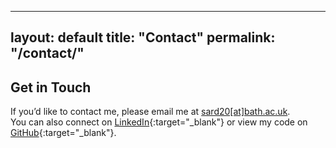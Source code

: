 <!-- contact.md -->
---
layout: default
title: "Contact"
permalink: "/contact/"
---

## Get in Touch

If you’d like to contact me, please email me at [sard20[at]bath.ac.uk](mailto:sard20@bath.ac.uk).  
You can also connect on [LinkedIn](https://www.linkedin.com/in/shane-dickens-919086239/){:target="_blank"} or view my code on [GitHub](https://github.com/sdcoded){:target="_blank"}.
